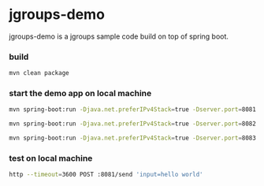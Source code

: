 # jgroups-demo

jgroups-demo is a jgroups sample code build on top of spring boot.

### build
```bash
mvn clean package
```

### start the demo app on local machine
```bash
mvn spring-boot:run -Djava.net.preferIPv4Stack=true -Dserver.port=8081

mvn spring-boot:run -Djava.net.preferIPv4Stack=true -Dserver.port=8082

mvn spring-boot:run -Djava.net.preferIPv4Stack=true -Dserver.port=8083

```

### test on local machine
```bash
http --timeout=3600 POST :8081/send 'input=hello world'
```